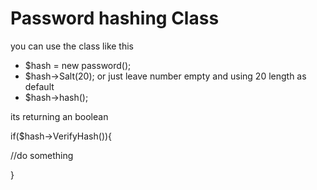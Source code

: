 # Password hashing Class

you can use the class like this

- $hash = new password();
- $hash->Salt(20); or just leave number empty and using 20 length as default
- $hash->hash();

its returning an boolean

if($hash->VerifyHash()){

 //do something
 
}

